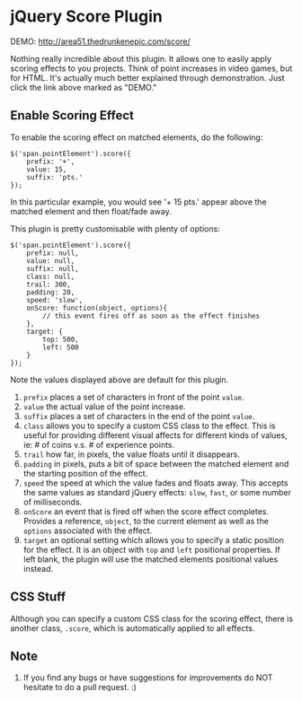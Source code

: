 # jQuery Score Plugin

DEMO: http://area51.thedrunkenepic.com/score/

Nothing really incredible about this plugin. It allows one to easily apply scoring effects to you projects. Think of point increases in video games, but for HTML. It's actually much better explained through demonstration. Just click the link above marked as "DEMO."

## Enable Scoring Effect

To enable the scoring effect on matched elements, do the following:

	$('span.pointElement').score({
		prefix: '+',
		value: 15,
		suffix: 'pts.'
	});

In this particular example, you would see '+ 15 pts.' appear above the matched element and then float/fade away.

This plugin is pretty customisable with plenty of options:

	$('span.pointElement').score({
		prefix: null,
		value: null,
		suffix: null,
		class: null,
		trail: 300,
		padding: 20,
		speed: 'slow',
		onScore: function(object, options){
			// this event fires off as soon as the effect finishes
		},
		target: {
			top: 500,
			left: 500
		}
	});

Note the values displayed above are default for this plugin.

1. `prefix` places a set of characters in front of the point `value`.
2. `value` the actual value of the point increase.
3. `suffix` places a set of characters in the end of the point `value`.
4. `class` allows you to specify a custom CSS class to the effect. This is useful for providing different visual affects for different kinds of values, ie: # of coins v.s. # of experience points.
5. `trail` how far, in pixels, the value floats until it disappears.
6. `padding` in pixels, puts a bit of space between the matched element and the starting position of the effect.
7. `speed` the speed at which the value fades and floats away. This accepts the same values as standard jQuery effects: `slow`, `fast`, or some number of milliseconds.
8. `onScore` an event that is fired off when the score effect completes. Provides a reference, `object`, to the current element as well as the `options` associated with the effect.
9. `target` an optional setting which allows you to specify a static position for the effect. It is an object with `top` and `left` positional properties. If left blank, the plugin will use the matched elements positional values instead.

## CSS Stuff

Although you can specify a custom CSS class for the scoring effect, there is another class, `.score`, which is automatically applied to all effects.

## Note

1. If you find any bugs or have suggestions for improvements do NOT hesitate to do a pull request. :)